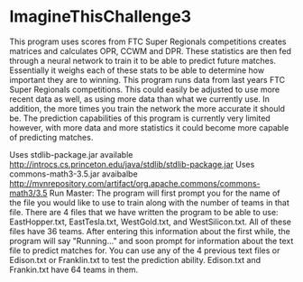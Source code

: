 # ImagineThisChallenge3

This program uses scores from FTC Super Regionals competitions creates matrices and calculates OPR, CCWM and DPR. These statistics are then fed through a neural network to train it to be able to predict future matches. Essentially it weighs each of these stats to be able to determine how important they are to winning. 
This program runs data from last years FTC Super Regionals competitions. This could easily be adjusted to use more recent data as well, as using more data than what we currently use. In addition, the more times you train the network the more accurate it should be. The prediction capabilities of this program is currently very limited however, with more data and more statistics it could become more capable of predicting matches. 

Uses stdlib-package.jar available http://introcs.cs.princeton.edu/java/stdlib/stdlib-package.jar
Uses commons-math3-3.5.jar avaibalbe http://mvnrepository.com/artifact/org.apache.commons/commons-math3/3.5
Run Master:
The program will first prompt you for the name of the file you would like to use to train along with the number of teams in that file.
There are 4 files that we have written the program to be able to use: EastHopper.txt, EastTesla.txt, WestGold.txt, and WestSilicon.txt. 
All of these files have 36 teams.
After entering this information about the first while, the program will say "Running..." and soon prompt for information about the text file to predict matches for.
You can use any of the 4 previous text files or Edison.txt or Franklin.txt to test the prediction ability.
Edison.txt and Frankin.txt have 64 teams in them.
